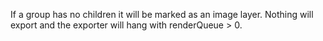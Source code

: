 If a group has no children it will be marked as an image layer. Nothing will export and the exporter will hang with renderQueue > 0.


